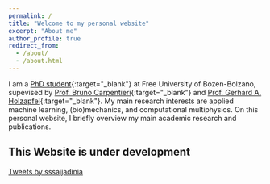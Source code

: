 ```yaml
---
permalink: /
title: "Welcome to my personal website"
excerpt: "About me"
author_profile: true
redirect_from: 
  - /about/
  - /about.html
---
```

I am a [PhD student](https://www.unibz.it/en/faculties/computer-science/phd-computer-science/phd-students/phd/42428-seyed-shayan-sajjadinia){:target="_blank"} at Free University of Bozen-Bolzano, supevised by [Prof. Bruno Carpentieri](https://www.unibz.it/en/faculties/computer-science/academic-staff/person/38064-bruno-carpentieri){:target="_blank"} and [Prof. Gerhard A. Holzapfel](https://www.biomech.tugraz.at/){:target="_blank"}. My main research interests are applied machine learning, (bio)mechanics, and computational multiphysics.
On this personal website, I briefly overview my main academic research and publications.

This Website is under development
------
<div style="width: 50%; height:auto;"> <a class="twitter-timeline" href="https://twitter.com/sssajjadinia?ref_src=twsrc%5Etfw">Tweets by sssajjadinia</a> <script async src="https://platform.twitter.com/widgets.js" charset="utf-8"></script></div>
